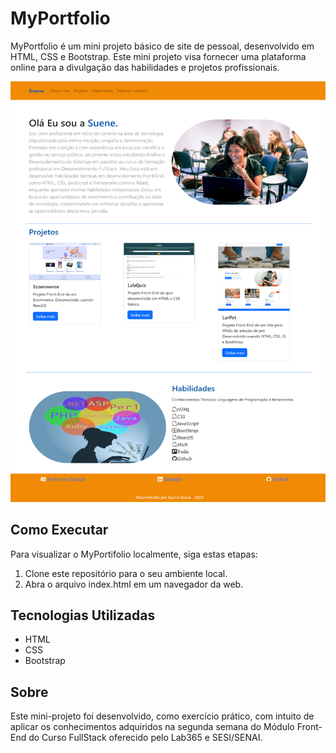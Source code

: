 # MyPortfolio

MyPortfolio é um mini projeto básico de site de pessoal, desenvolvido em HTML, CSS e Bootstrap. Este mini projeto visa fornecer uma plataforma online para a divulgação das habilidades e projetos profissionais.

![Imagem do site LarPet](/img/Projeto.png)

## Como Executar

Para visualizar o MyPortifolio localmente, siga estas etapas:

1. Clone este repositório para o seu ambiente local.
2. Abra o arquivo index.html em um navegador da web.

## Tecnologias Utilizadas

- HTML
- CSS
- Bootstrap

## Sobre

Este mini-projeto foi desenvolvido, como exercício prático, com intuito de aplicar os conhecimentos adquiridos na segunda semana do Módulo Front-End do Curso FullStack oferecido pelo Lab365 e SESI/SENAI.